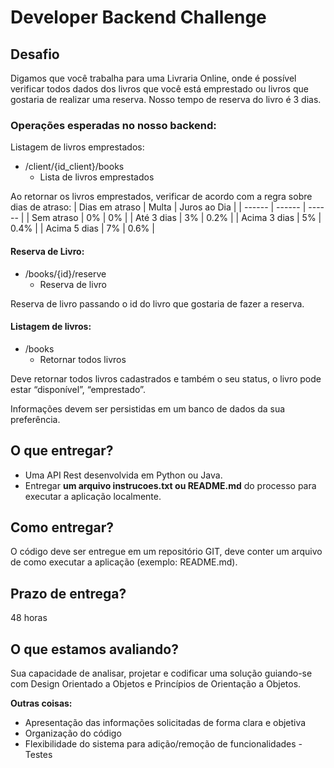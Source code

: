 # Developer Backend Challenge

## Desafio
Digamos que você trabalha para uma Livraria Online, onde é possível verificar todos dados dos livros que você está emprestado ou livros que gostaria de realizar uma reserva. Nosso tempo de reserva do livro é 3 dias.

### Operações esperadas no nosso backend:

Listagem de livros emprestados:
- /client/{id_client}/books
    - Lista de livros emprestados

Ao retornar os livros emprestados, verificar de acordo com a regra sobre dias de atraso:
| Dias em atraso | Multa | Juros ao Dia |
| ------ | ------ | ------ |
| Sem atraso | 0% | 0% |
| Até 3 dias | 3% | 0.2% |
| Acima 3 dias | 5% | 0.4% |
| Acima 5 dias | 7% | 0.6% |

#### Reserva de Livro:
- /books/{id}/reserve
    - Reserva de livro

Reserva de livro passando o id do livro que gostaria de fazer a reserva.

#### Listagem de livros:
- /books
    - Retornar todos livros

Deve retornar todos livros cadastrados e também o seu status, o livro pode estar “disponível”, “emprestado”.

Informações devem ser persistidas em um banco de dados da sua preferência.

## O que entregar?
* Uma API Rest desenvolvida em Python ou Java.
* Entregar **um arquivo instrucoes.txt ou README.md** do processo para executar a
aplicação localmente.

## Como entregar?
O código deve ser entregue em um repositório GIT, deve conter um arquivo de como executar a aplicação (exemplo: README.md).

## Prazo de entrega?
48 horas

## O que estamos avaliando?
Sua capacidade de analisar, projetar e codificar uma solução guiando-se com Design Orientado a Objetos e Princípios de Orientação a Objetos.

**Outras coisas:**
- Apresentação das informações solicitadas de forma clara e objetiva
- Organização do código
- Flexibilidade do sistema para adição/remoção de funcionalidades - Testes
